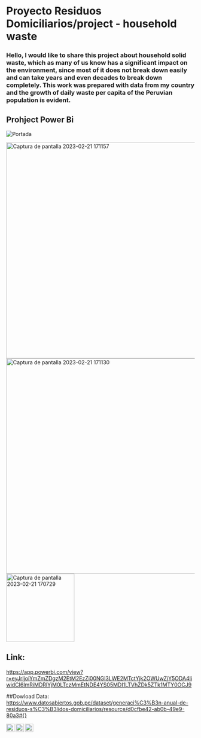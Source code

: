# Proyecto Residuos Domiciliarios/project - household waste

### Hello, I would like to share this project about household solid waste, which as many of us know has a significant impact on the environment, since most of it does not break down easily and can take years and even decades to break down completely. This work was prepared with data from my country and the growth of daily waste per capita of the Peruvian population is evident.

## Prohject Power Bi

![Portada](https://user-images.githubusercontent.com/107339963/220493907-43d62bb9-6700-4dae-bc56-d19c0d0616d6.gif)

<img width="577" alt="Captura de pantalla 2023-02-21 171157" src="https://user-images.githubusercontent.com/107339963/220493935-060738c0-9f7d-46e1-a4ad-94f6e96d4a76.png">

<img width="575" alt="Captura de pantalla 2023-02-21 171130" src="https://user-images.githubusercontent.com/107339963/220493945-7075e9d2-7d26-45a7-92e0-069edac35bb1.png">

<img width="182" alt="Captura de pantalla 2023-02-21 170729" src="https://user-images.githubusercontent.com/107339963/220493950-c5829ff7-5dbf-4d37-8b91-ed1151971e68.png">



## Link:
https://app.powerbi.com/view?r=eyJrIjoiYmZmZDgzM2EtM2EzZi00NGI3LWE2MTctYjk2OWUwZjY5ODA4IiwidCI6ImRiMDRlYjM0LTczMmEtNDE4YS05MDI1LTVhZDk5ZTk1MTY0OCJ9

##Dowload Data:
https://www.datosabiertos.gob.pe/dataset/generaci%C3%B3n-anual-de-residuos-s%C3%B3lidos-domiciliarios/resource/d0cfbe42-ab0b-49e9-80a3#{}

<a href="https://www.instagram.com/angelocastilloperz/">
  <img align="left" alt="Abhishek's Instagram" width="22px" src="https://raw.githubusercontent.com/hussainweb/hussainweb/main/icons/instagram.png" />
</a>
<a href="https://twitter.com/AngeloCasell">
  <img align="left" alt="Abhishek Naidu | Twitter" width="22px" src="https://raw.githubusercontent.com/peterthehan/peterthehan/master/assets/twitter.svg" />
</a>
<a href="https://www.linkedin.com/in/castilloperz/">
  <img align="left" alt="Abhishek's LinkedIN" width="22px" src="https://raw.githubusercontent.com/peterthehan/peterthehan/master/assets/linkedin.svg" />
</a>

